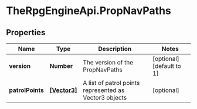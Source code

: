 # TheRpgEngineApi.PropNavPaths

## Properties

Name | Type | Description | Notes
------------ | ------------- | ------------- | -------------
**version** | **Number** | The version of the PropNavPaths | [optional] [default to 1]
**patrolPoints** | [**[Vector3]**](Vector3.md) | A list of patrol points represented as Vector3 objects | [optional] 


